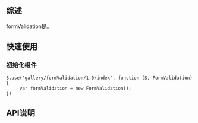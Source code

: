 ## 综述

formValidation是。

## 快速使用

### 初始化组件

    S.use('gallery/formValidation/1.0/index', function (S, FormValidation) {
         var formValidation = new FormValidation();
    })

## API说明

